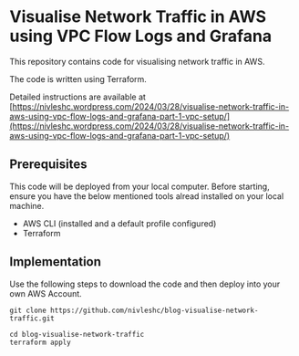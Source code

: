 # Visualise Network Traffic in AWS using VPC Flow Logs and Grafana

This repository contains code for visualising network traffic in AWS.

The code is written using Terraform.

Detailed instructions are available at [https://nivleshc.wordpress.com/2024/03/28/visualise-network-traffic-in-aws-using-vpc-flow-logs-and-grafana-part-1-vpc-setup/](https://nivleshc.wordpress.com/2024/03/28/visualise-network-traffic-in-aws-using-vpc-flow-logs-and-grafana-part-1-vpc-setup/)

## Prerequisites
This code will be deployed from your local computer. Before starting, ensure
you have the below mentioned tools alread installed on your local machine.
- AWS CLI (installed and a default profile configured)
- Terraform

## Implementation
Use the following steps to download the code and then deploy into your own AWS Account.

```
git clone https://github.com/nivleshc/blog-visualise-network-traffic.git

cd blog-visualise-network-traffic
terraform apply
```

